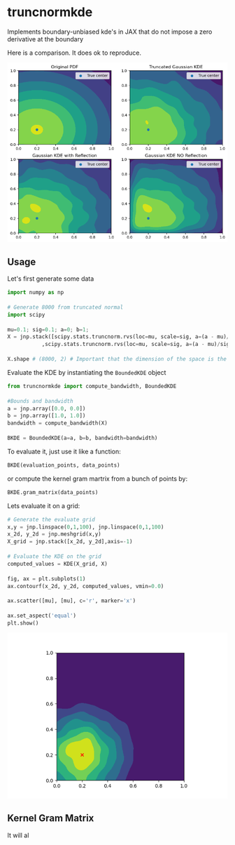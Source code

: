 # truncnormkde
 Implements boundary-unbiased kde's in JAX that do not impose a zero derivative at the boundary

 Here is a comparison. It does ok to reproduce.

![comparison](docs/imgs/truncnormkde_comparison.png)

## Usage
Let's first generate some data
```python
import numpy as np

# Generate 8000 from truncated normal
import scipy

mu=0.1; sig=0.1; a=0; b=1;
X = jnp.stack([scipy.stats.truncnorm.rvs(loc=mu, scale=sig, a=(a - mu)/sig, b=(b-mu)/sig, size=800)
           ,scipy.stats.truncnorm.rvs(loc=mu, scale=sig, a=(a - mu)/sig, b=(b-mu)/sig, size=800)]).T

X.shape # (8000, 2) # Important that the dimension of the space is the last index
```

Evaluate the KDE by instantiating the `BoundedKDE` object

```python
from truncnormkde import compute_bandwidth, BoundedKDE

#Bounds and bandwidth
a = jnp.array([0.0, 0.0])
b = jnp.array([1.0, 1.0])
bandwidth = compute_bandwidth(X)

BKDE = BoundedKDE(a=a, b=b, bandwidth=bandwidth)
```

To evaluate it, just use it like a function:
```python
BKDE(evaluation_points, data_points)
```

or compute the kernel gram martrix from a bunch of points by:
```python
BKDE.gram_matrix(data_points)
```


Lets evaluate it on a grid:

```python
# Generate the evaluate grid
x,y = jnp.linspace(0,1,100), jnp.linspace(0,1,100)
x_2d, y_2d = jnp.meshgrid(x,y)
X_grid = jnp.stack([x_2d, y_2d],axis=-1)

# Evaluate the KDE on the grid
computed_values = KDE(X_grid, X)

fig, ax = plt.subplots(1)
ax.contourf(x_2d, y_2d, computed_values, vmin=0.0)

ax.scatter([mu], [mu], c='r', marker='x')

ax.set_aspect('equal')
plt.show()
```
![test](tests/mu0p2-sig0p2-test.png)


## Kernel Gram Matrix
It will al
